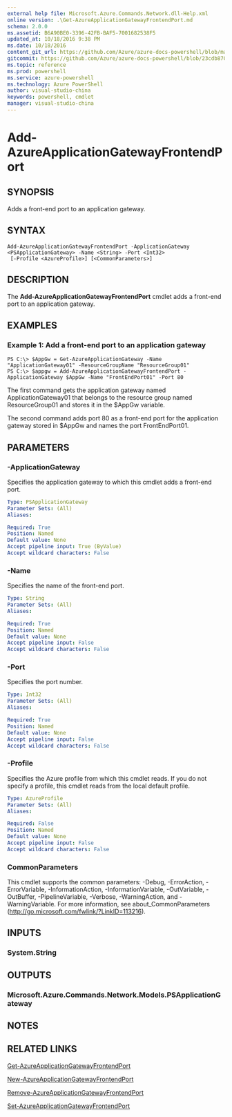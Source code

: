 ```yaml
---
external help file: Microsoft.Azure.Commands.Network.dll-Help.xml
online version: .\Get-AzureApplicationGatewayFrontendPort.md
schema: 2.0.0
ms.assetid: B6A90BE0-3396-42FB-BAF5-7001682538F5
updated_at: 10/18/2016 9:38 PM
ms.date: 10/18/2016
content_git_url: https://github.com/Azure/azure-docs-powershell/blob/master/azureps-cmdlets-docs/ResourceManager/AzureRM.Network/v0.9.8/Add-AzureApplicationGatewayFrontendPort.md
gitcommit: https://github.com/Azure/azure-docs-powershell/blob/23cdb8705d4ab9807c0e21b238f3b134a7d49c7d/azureps-cmdlets-docs/ResourceManager/AzureRM.Network/v0.9.8/Add-AzureApplicationGatewayFrontendPort.md
ms.topic: reference
ms.prod: powershell
ms.service: azure-powershell
ms.technology: Azure PowerShell
author: visual-studio-china
keywords: powershell, cmdlet
manager: visual-studio-china
---
```


# Add-AzureApplicationGatewayFrontendPort

## SYNOPSIS
Adds a front-end port to an application gateway.

## SYNTAX

```
Add-AzureApplicationGatewayFrontendPort -ApplicationGateway <PSApplicationGateway> -Name <String> -Port <Int32>
 [-Profile <AzureProfile>] [<CommonParameters>]
```

## DESCRIPTION
The **Add-AzureApplicationGatewayFrontendPort** cmdlet adds a front-end port to an application gateway.

## EXAMPLES

### Example 1: Add a front-end port to an application gateway
```
PS C:\> $AppGw = Get-AzureApplicationGateway -Name "ApplicationGateway01" -ResourceGroupName "ResourceGroup01"
PS C:\> $appgw = Add-AzureApplicationGatewayFrontendPort -ApplicationGateway $AppGw -Name "FrontEndPort01" -Port 80
```

The first command gets the application gateway named ApplicationGateway01 that belongs to the resource group named ResourceGroup01 and stores it in the $AppGw variable.

The second command adds port 80 as a front-end port for the application gateway stored in $AppGw and names the port FrontEndPort01.

## PARAMETERS

### -ApplicationGateway
Specifies the application gateway to which this cmdlet adds a front-end port.

```yaml
Type: PSApplicationGateway
Parameter Sets: (All)
Aliases: 

Required: True
Position: Named
Default value: None
Accept pipeline input: True (ByValue)
Accept wildcard characters: False
```

### -Name
Specifies the name of the front-end port.

```yaml
Type: String
Parameter Sets: (All)
Aliases: 

Required: True
Position: Named
Default value: None
Accept pipeline input: False
Accept wildcard characters: False
```

### -Port
Specifies the port number.

```yaml
Type: Int32
Parameter Sets: (All)
Aliases: 

Required: True
Position: Named
Default value: None
Accept pipeline input: False
Accept wildcard characters: False
```

### -Profile
Specifies the Azure profile from which this cmdlet reads.
If you do not specify a profile, this cmdlet reads from the local default profile.

```yaml
Type: AzureProfile
Parameter Sets: (All)
Aliases: 

Required: False
Position: Named
Default value: None
Accept pipeline input: False
Accept wildcard characters: False
```

### CommonParameters
This cmdlet supports the common parameters: -Debug, -ErrorAction, -ErrorVariable, -InformationAction, -InformationVariable, -OutVariable, -OutBuffer, -PipelineVariable, -Verbose, -WarningAction, and -WarningVariable. For more information, see about_CommonParameters (http://go.microsoft.com/fwlink/?LinkID=113216).

## INPUTS

### System.String

## OUTPUTS

### Microsoft.Azure.Commands.Network.Models.PSApplicationGateway

## NOTES

## RELATED LINKS

[Get-AzureApplicationGatewayFrontendPort](.\Get-AzureApplicationGatewayFrontendPort.md)

[New-AzureApplicationGatewayFrontendPort](.\New-AzureApplicationGatewayFrontendPort.md)

[Remove-AzureApplicationGatewayFrontendPort](.\Remove-AzureApplicationGatewayFrontendPort.md)

[Set-AzureApplicationGatewayFrontendPort](.\Set-AzureApplicationGatewayFrontendPort.md)


